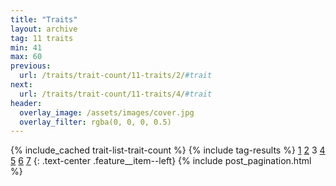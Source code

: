 ```yaml
---
title: "Traits"
layout: archive
tag: 11 traits
min: 41
max: 60
previous:
  url: /traits/trait-count/11-traits/2/#trait
next:
  url: /traits/trait-count/11-traits/4/#trait
header:
  overlay_image: /assets/images/cover.jpg
  overlay_filter: rgba(0, 0, 0, 0.5)
---
```

{% include_cached trait-list-trait-count %}
{% include tag-results %}
[1](/traits/trait-count/11-traits/1/#trait) [2](/traits/trait-count/11-traits/2/#trait) 3 [4](/traits/trait-count/11-traits/4/#trait) [5](/traits/trait-count/11-traits/5/#trait) [6](/traits/trait-count/11-traits/6/#trait) [7](/traits/trait-count/11-traits/7/#trait) 
{: .text-center .feature__item--left}
{% include post_pagination.html %}
